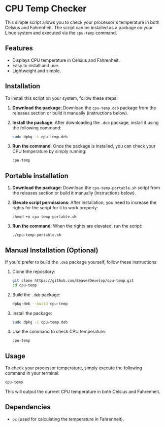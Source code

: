 
# CPU Temp Checker

This simple script allows you to check your processor's temperature in both Celsius and Fahrenheit. The script can be installed as a package on your Linux system and executed via the `cpu-temp` command.

## Features
- Displays CPU temperature in Celsius and Fahrenheit.
- Easy to install and use.
- Lightweight and simple.

## Installation

To install this script on your system, follow these steps:

1. **Download the package**:
   Download the `cpu-temp.deb` package from the releases section or build it manually (instructions below).

2. **Install the package**:
   After downloading the `.deb` package, install it using the following command:

   ```bash
   sudo dpkg -i cpu-temp.deb
   ```

3. **Run the command**:
   Once the package is installed, you can check your CPU temperature by simply running:

   ```bash
   cpu-temp
   ```
## Portable installation

1. **Download the package**:
   Download the `cpu-temp-portable.sh` script from the releases section or build it manually (instructions below).
2. **Elevate script permissions**:
  After installation, you need to increase the rights for the script for it to work properly:

   ```
   chmod +x cpu-temp-portable.sh
   ```
3. **Run the command**:
   When the rights are elevated, run the script:

   ```
   ./cpu-temp-portable.sh
   ```

## Manual Installation (Optional)

If you'd prefer to build the `.deb` package yourself, follow these instructions:

1. Clone the repository:

   ```bash
   git clone https://github.com/BeaverDevelop/cpu-temp.git
   cd cpu-temp
   ```

2. Build the `.deb` package:

   ```bash
   dpkg-deb --build cpu-temp
   ```

3. Install the package:

   ```bash
   sudo dpkg -i cpu-temp.deb
   ```

4. Use the command to check CPU temperature:

   ```bash
   cpu-temp
   ```

## Usage

To check your processor temperature, simply execute the following command in your terminal:

```bash
cpu-temp
```

This will output the current CPU temperature in both Celsius and Fahrenheit.

## Dependencies

- `bc` (used for calculating the temperature in Fahrenheit).
